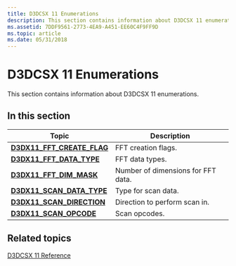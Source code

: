 ```yaml
---
title: D3DCSX 11 Enumerations
description: This section contains information about D3DCSX 11 enumerations.
ms.assetid: 7DDF9561-2773-4EA9-A451-EE60C4F9FF9D
ms.topic: article
ms.date: 05/31/2018
---
```


# D3DCSX 11 Enumerations

This section contains information about D3DCSX 11 enumerations.

## 

## In this section



| Topic                                                                  | Description                                   |
|------------------------------------------------------------------------|-----------------------------------------------|
| [**D3DX11\_FFT\_CREATE\_FLAG**](/windows/desktop/api/d3dcsx/ne-d3dcsx-d3dx11_fft_create_flag)<br/> | FFT creation flags.<br/>                |
| [**D3DX11\_FFT\_DATA\_TYPE**](/windows/desktop/api/d3dcsx/ne-d3dcsx-d3dx11_fft_data_type)<br/>     | FFT data types.<br/>                    |
| [**D3DX11\_FFT\_DIM\_MASK**](/windows/desktop/api/d3dcsx/ne-d3dcsx-d3dx11_fft_dim_mask)<br/>       | Number of dimensions for FFT data.<br/> |
| [**D3DX11\_SCAN\_DATA\_TYPE**](/windows/desktop/api/d3dcsx/ne-d3dcsx-d3dx11_scan_data_type)<br/>   | Type for scan data.<br/>                |
| [**D3DX11\_SCAN\_DIRECTION**](/windows/desktop/api/d3dcsx/ne-d3dcsx-d3dx11_scan_direction)<br/>    | Direction to perform scan in.<br/>      |
| [**D3DX11\_SCAN\_OPCODE**](/windows/desktop/api/d3dcsx/ne-d3dcsx-d3dx11_scan_opcode)<br/>          | Scan opcodes.<br/>                      |



 

## Related topics

<dl> <dt>

[D3DCSX 11 Reference](d3d11-graphics-reference-d3dcsx11.md)
</dt> </dl>

 

 






